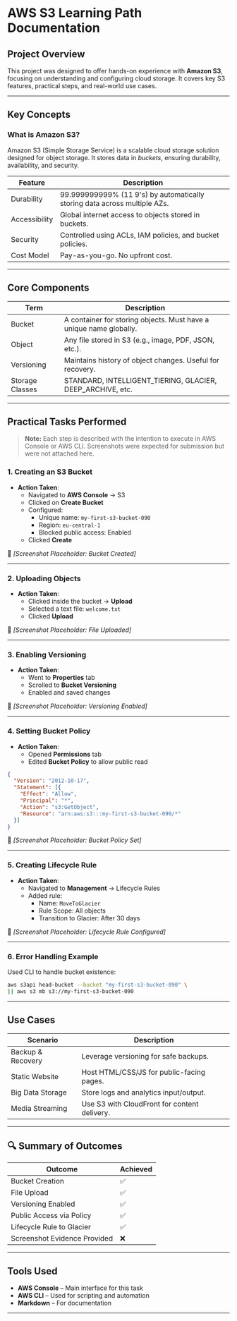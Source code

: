 
# AWS S3 Learning Path Documentation

## Project Overview
This project was designed to offer hands-on experience with **Amazon S3**, focusing on understanding and configuring cloud storage. It covers key S3 features, practical steps, and real-world use cases.

---

## Key Concepts

### What is Amazon S3?
Amazon S3 (Simple Storage Service) is a scalable cloud storage solution designed for object storage. It stores data in *buckets*, ensuring durability, availability, and security.

| Feature       | Description                                                                 |
|---------------|-----------------------------------------------------------------------------|
| Durability    | 99.999999999% (11 9's) by automatically storing data across multiple AZs.   |
| Accessibility | Global internet access to objects stored in buckets.                        |
| Security      | Controlled using ACLs, IAM policies, and bucket policies.                   |
| Cost Model    | Pay-as-you-go. No upfront cost.                                             |

---

## Core Components

| Term             | Description                                                                 |
|------------------|-----------------------------------------------------------------------------|
| Bucket           | A container for storing objects. Must have a unique name globally.          |
| Object           | Any file stored in S3 (e.g., image, PDF, JSON, etc.).                       |
| Versioning       | Maintains history of object changes. Useful for recovery.                   |
| Storage Classes  | STANDARD, INTELLIGENT_TIERING, GLACIER, DEEP_ARCHIVE, etc.                  |

---

## Practical Tasks Performed

> **Note:** Each step is described with the intention to execute in AWS Console or AWS CLI. Screenshots were expected for submission but were not attached here.

### 1. Creating an S3 Bucket
- **Action Taken**:  
  - Navigated to **AWS Console** → S3
  - Clicked on **Create Bucket**
  - Configured:
    - Unique name: `my-first-s3-bucket-090`
    - Region: `eu-central-1`
    - Blocked public access: Enabled
  - Clicked **Create**

📸 *[Screenshot Placeholder: Bucket Created]*

---

### 2. Uploading Objects
- **Action Taken**:
  - Clicked inside the bucket → **Upload**
  - Selected a text file: `welcome.txt`
  - Clicked **Upload**

📸 *[Screenshot Placeholder: File Uploaded]*

---

### 3. Enabling Versioning
- **Action Taken**:
  - Went to **Properties** tab
  - Scrolled to **Bucket Versioning**
  - Enabled and saved changes

📸 *[Screenshot Placeholder: Versioning Enabled]*

---

### 4. Setting Bucket Policy
- **Action Taken**:
  - Opened **Permissions** tab
  - Edited **Bucket Policy** to allow public read

```json
{
  "Version": "2012-10-17",
  "Statement": [{
    "Effect": "Allow",
    "Principal": "*",
    "Action": "s3:GetObject",
    "Resource": "arn:aws:s3:::my-first-s3-bucket-090/*"
  }]
}
```

📸 *[Screenshot Placeholder: Bucket Policy Set]*

---

### 5. Creating Lifecycle Rule
- **Action Taken**:
  - Navigated to **Management** → Lifecycle Rules
  - Added rule:
    - Name: `MoveToGlacier`
    - Rule Scope: All objects
    - Transition to Glacier: After 30 days

📸 *[Screenshot Placeholder: Lifecycle Rule Configured]*

---

### 6. Error Handling Example
Used CLI to handle bucket existence:

```bash
aws s3api head-bucket --bucket "my-first-s3-bucket-090" \
|| aws s3 mb s3://my-first-s3-bucket-090
```

---

## Use Cases

| Scenario           | Description                                                      |
|--------------------|------------------------------------------------------------------|
| Backup & Recovery  | Leverage versioning for safe backups.                           |
| Static Website     | Host HTML/CSS/JS for public-facing pages.                       |
| Big Data Storage   | Store logs and analytics input/output.                          |
| Media Streaming    | Use S3 with CloudFront for content delivery.                    |

---

## 🔍 Summary of Outcomes

| Outcome                          | Achieved |
|----------------------------------|----------|
| Bucket Creation                  | ✅       |
| File Upload                      | ✅       |
| Versioning Enabled               | ✅       |
| Public Access via Policy         | ✅       |
| Lifecycle Rule to Glacier        | ✅       |
| Screenshot Evidence Provided     | ❌       |

---

## Tools Used
- **AWS Console** – Main interface for this task
- **AWS CLI** – Used for scripting and automation
- **Markdown** – For documentation

---

